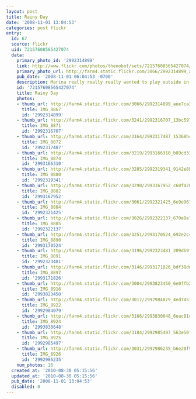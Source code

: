 ```yaml
---
layout: post
title: Rainy Day
date: '2008-11-01 13:04:53'
categories: post flickr
entry:
  id: 67
  source: flickr
  uid: 72157608565427074
  data:
    primary_photo_id: '2992314899'
    link: http://www.flickr.com/photos/thenobot/sets/72157608565427074/
    primary_photo_url: http://farm4.static.flickr.com/3066/2992314899_aee7ca2aa3_m.jpg
    pub_date: '2008-11-01 06:04:53 -0700'
    description: Marina really really really wanted to play outside in the rain today.
    id: '72157608565427074'
    title: Rainy Day
    photos:
    - thumb_url: http://farm4.static.flickr.com/3066/2992314899_aee7ca2aa3_s.jpg
      title: IMG_8867
      id: '2992314899'
    - thumb_url: http://farm4.static.flickr.com/3241/2992316707_13bc597c14_s.jpg
      title: IMG_8871
      id: '2992316707'
    - thumb_url: http://farm4.static.flickr.com/3164/2992317487_15368bc5ea_s.jpg
      title: IMG_8872
      id: '2992317487'
    - thumb_url: http://farm4.static.flickr.com/3219/2993166310_b89cd33d28_s.jpg
      title: IMG_8874
      id: '2993166310'
    - thumb_url: http://farm4.static.flickr.com/3285/2992319341_9142e8b0c9_s.jpg
      title: IMG_8880
      id: '2992319341'
    - thumb_url: http://farm4.static.flickr.com/3290/2993167952_c60f42863c_s.jpg
      title: IMG_8882
      id: '2993167952'
    - thumb_url: http://farm4.static.flickr.com/3061/2992321425_6e9e9670b7_s.jpg
      title: IMG_8884
      id: '2992321425'
    - thumb_url: http://farm4.static.flickr.com/3026/2992322137_670e8e79da_s.jpg
      title: IMG_8885
      id: '2992322137'
    - thumb_url: http://farm4.static.flickr.com/3251/2993170524_692e2c4517_s.jpg
      title: IMG_8890
      id: '2993170524'
    - thumb_url: http://farm4.static.flickr.com/3196/2992323481_209db9f0d8_s.jpg
      title: IMG_8891
      id: '2992323481'
    - thumb_url: http://farm4.static.flickr.com/3146/2993171826_bdf38dd01c_s.jpg
      title: IMG_8897
      id: '2993171826'
    - thumb_url: http://farm4.static.flickr.com/3004/2993823450_6e0ffb2256_s.jpg
      title: IMG_8916
      id: '2993823450'
    - thumb_url: http://farm4.static.flickr.com/3017/2992984079_4ed745725b_s.jpg
      title: IMG_8922
      id: '2992984079'
    - thumb_url: http://farm4.static.flickr.com/3166/2993830648_6eac81d0b7_s.jpg
      title: IMG_8924
      id: '2993830648'
    - thumb_url: http://farm4.static.flickr.com/3184/2992985497_563e50ffa9_s.jpg
      title: IMG_8925
      id: '2992985497'
    - thumb_url: http://farm4.static.flickr.com/3031/2992986235_b6e20f9e13_s.jpg
      title: IMG_8926
      id: '2992986235'
    num_photos: 16
  created_at: '2010-08-30 05:15:56'
  updated_at: '2010-08-30 05:15:56'
  pub_date: '2008-11-01 13:04:53'
  disabled: 0
---
```

